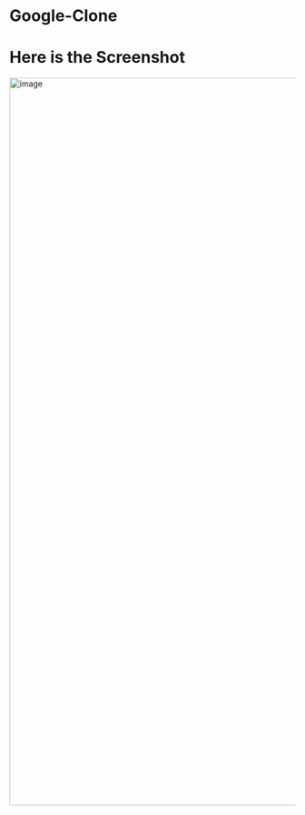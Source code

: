 # Google-Clone

# Here is the Screenshot
<img width="1280" alt="image" src="https://github.com/Trupti100/Google-Clone/assets/127935389/23735401-02b3-435a-bc2b-8db1f97e578b">

